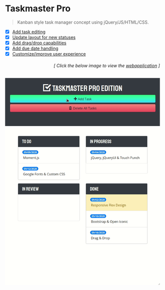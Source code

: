 # Taskmaster Pro

> Kanban style task manager concept using jQuery/JS/HTML/CSS.  

- [x] [Add task editing](https://github.com/MBrassey/taskmaster-pro/issues/1)
- [x] [Update layout for new statuses](https://github.com/MBrassey/taskmaster-pro/issues/2)
- [x] [Add drag/drop capabilities](https://github.com/MBrassey/taskmaster-pro/issues/3)
- [x] [Add due date handling ](https://github.com/MBrassey/taskmaster-pro/issues/4) 
- [x] [Customize/improve user experience ](https://github.com/MBrassey/taskmaster-pro/issues/5)
<h6><p align="right">[ Click the below image to view the <a href="https://MBrassey.github.io/taskmaster-pro/">webapplication</a> ]</p></h6>

[<p align="center"><img src="assets/img/Preview.gif">](https://MBrassey.github.io/taskmaster-pro/)